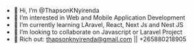 - 👋 Hi, I’m @ThapsonKNyirenda
- 👀 I’m interested in Web and Mobile Application Development
- 🌱 I’m currently learning LAravel, React, Next Js and Nest JS
- 💞️ I’m looking to collaborate on Javascript or Laravel Project
- 🌱 Rich out: thapsonknyirenda@gmail.com || +265880218905
<!---
ThapsonKNyirenda/ThapsonKNyirenda is a ✨ special ✨ repository because its `README.md` (this file) appears on your GitHub profile.
You can click the Preview link to take a look at your changes.
--->
